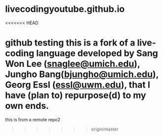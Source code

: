 # livecodingyoutube.github.io
<<<<<<< HEAD

github testing
this is a fork of a live-coding language developed by Sang Won Lee (snaglee@umich.edu), Jungho Bang(bjungho@umich.edu), Georg Essl (essl@uwm.edu), that I have (plan to) repurpose(d) to my own ends.
=======
this is from a remote repo2
>>>>>>> origin/master
